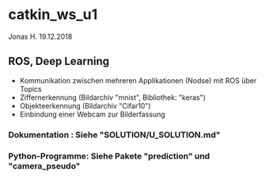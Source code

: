 # catkin_ws_u1
Jonas H.
19.12.2018
## ROS, Deep Learning
- Kommunikation zwischen mehreren Applikationen (Nodse) mit ROS über Topics
- Ziffernerkennung (Bildarchiv "mnist", Bibliothek: "keras")
- Objekteerkennung (Bildarchiv "Cifar10")
- Einbindung einer Webcam zur Bilderfassung

### Dokumentation  : Siehe "SOLUTION/U_SOLUTION.md"
### Python-Programme: Siehe Pakete "prediction" und "camera_pseudo"

